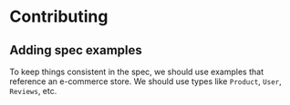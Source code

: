 # Contributing

## Adding spec examples
To keep things consistent in the spec, we should use examples that reference an e-commerce store. We should use types like `Product`, `User`, `Reviews`, etc.
